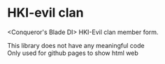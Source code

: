 # HKI-evil clan
&lt;Conqueror's Blade DI> HKI-Evil clan member form.

This library does not have any meaningful code <br>
Only used for github pages to show html web
